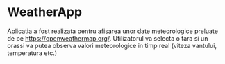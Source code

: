 # WeatherApp
Aplicatia a fost realizata pentru afisarea unor date meteorologice preluate de pe https://openweathermap.org/. Utilizatorul va selecta o tara si un orassi va putea observa valori meteorologice in timp real (viteza vantului, temperatura etc.)
